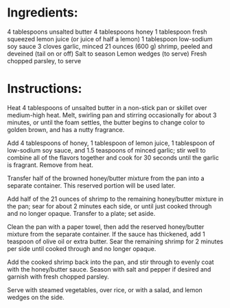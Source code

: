 # Ingredients:
4 tablespoons unsalted butter
4 tablespoons honey
1 tablespoon fresh squeezed lemon juice (or juice of half a lemon)
1 tablespoon low-sodium soy sauce
3 cloves garlic, minced
21 ounces (600 g) shrimp, peeled and deveined (tail on or off)
Salt to season
Lemon wedges (to serve)
Fresh chopped parsley, to serve

# Instructions:
Heat 4 tablespoons of unsalted butter in a non-stick pan or skillet over medium-high heat. Melt, swirling pan and stirring occasionally for about 3 minutes, or until the foam settles, the butter begins to change color to golden brown, and has a nutty fragrance.

Add 4 tablespoons of honey, 1 tablespoon of lemon juice, 1 tablespoon of low-sodium soy sauce, and 1.5 teaspoons of minced garlic; stir well to combine all of the flavors together and cook for 30 seconds until the garlic is fragrant. Remove from heat.

Transfer half of the browned honey/butter mixture from the pan into a separate container. This reserved portion will be used later.

Add half of the 21 ounces of shrimp to the remaining honey/butter mixture in the pan; sear for about 2 minutes each side, or until just cooked through and no longer opaque. Transfer to a plate; set aside.

Clean the pan with a paper towel, then add the reserved honey/butter mixture from the separate container. If the sauce has thickened, add 1 teaspoon of olive oil or extra butter. Sear the remaining shrimp for 2 minutes per side until cooked through and no longer opaque.

Add the cooked shrimp back into the pan, and stir through to evenly coat with the honey/butter sauce. Season with salt and pepper if desired and garnish with fresh chopped parsley.

Serve with steamed vegetables, over rice, or with a salad, and lemon wedges on the side.